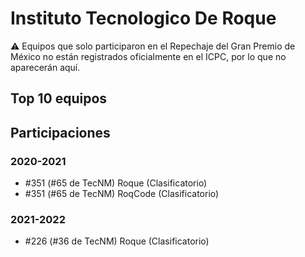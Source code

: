 # Instituto Tecnologico De Roque

:warning: Equipos que solo participaron en el Repechaje del Gran Premio de México no están registrados oficialmente en el ICPC, por lo que no aparecerán aquí.

## Top 10 equipos


## Participaciones

### 2020-2021

- #351 (#65 de TecNM) Roque (Clasificatorio)
- #351 (#65 de TecNM) RoqCode (Clasificatorio)

### 2021-2022

- #226 (#36 de TecNM) Roque (Clasificatorio)



